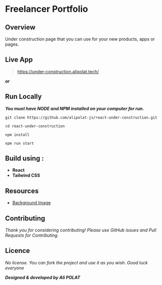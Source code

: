 # **Freelancer Portfolio**

## Overview
Under construction page that you can use for your new products, apps or pages.

## Live App
> https://under-construction.alipolat.tech/

**_or_**

## Run Locally
_**You must have NODE and NPM installed on your computer for run.**_

```
git clone https://github.com/alipolat-js/react-under-construction.git

cd react-under-construction

npm install

npm run start
```

## Build using :
* **React**
* **Tailwind CSS**

## Resources
* [Background Image](https://www.wallpaperflare.com/warm-colors-blurred-abstract-soft-gradient-colorful-wallpaper-uejxo)

## Contributing
_Thank you for considering contributing!
Please use GitHub issues and Pull Requests for Contributing._

## Licence
_No license. You can fork the project and use it as you wish. Good luck everyone_

**_Designed & developed by Ali POLAT_**
